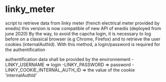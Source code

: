 # linky_meter

script to retrieve data from linky meter (french electrical meter provided by enedis)
this version is now compatible of new API of enedis (deployed from june 2020)
By the way, to avoid the capcha login, it is necessary to log before on a classical browser (e.g Chrome, Firefox) and to retrieve the user cookies (internalAuthId).
With this method, a login/password is required for the authentification

authentification data shall be provided by the environnement
-LINKY_USERNAME => login
-LINKY_PASSWORD => password
-LINKY_COOKIE_INTERNAL_AUTH_ID => the value of the cookie 'internalAuthId'


